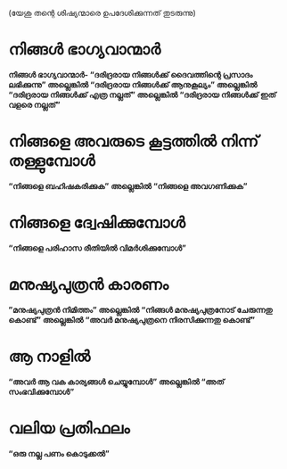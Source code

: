 (യേശു തന്റെ ശിഷ്യന്മാരെ ഉപദേശിക്കുന്നത് തുടരുന്നു)
# നിങ്ങൾ ഭാഗ്യവാന്മാർ
<b>നിങ്ങൾ ഭാഗ്യവാന്മാർ<b>- “ദരിദ്രരായ നിങ്ങൾക്ക് ദൈവത്തിന്റെ പ്രസാദം ലഭിക്കുന്നു” അല്ലെങ്കിൽ “ദരിദ്രരായ നിങ്ങൾക്ക് ആനുകൂല്യം” അല്ലെങ്കിൽ “ദരിദ്രരായ നിങ്ങൾക്ക് എത്ര നല്ലത്” അല്ലെങ്കിൽ “ദരിദ്രരായ നിങ്ങൾക്ക് ഇത് വളരെ നല്ലത്”
# നിങ്ങളെ അവരുടെ കൂട്ടത്തിൽ നിന്ന് തള്ളുമ്പോൾ
“നിങ്ങളെ ബഹിഷകരിക്കുക” അല്ലെങ്കിൽ “നിങ്ങളെ അവഗണിക്കുക”
# നിങ്ങളെ ദ്വേഷിക്കുമ്പോൾ
“നിങ്ങളെ പരിഹാസ രീതിയിൽ വിമർശിക്കുമ്പോൾ”
# മനുഷ്യപുത്രൻ കാരണം
”മനുഷ്യപുത്രൻ നിമിത്തം” അല്ലെങ്കിൽ “നിങ്ങൾ മനുഷ്യപുത്രനോട് ചേരുന്നതു കൊണ്ട്” അല്ലെങ്കിൽ “അവർ മനുഷ്യപുത്രനെ നിരസിക്കുന്നതു കൊണ്ട്” 
# ആ നാളിൽ
“അവർ ആ വക കാര്യങ്ങൾ ചെയ്യുമ്പോൾ” അല്ലെങ്കിൽ “അത് സംഭവിക്കുമ്പോൾ”
# വലിയ പ്രതിഫലം
“ഒരു നല്ല പണം കൊടുക്കൽ”
